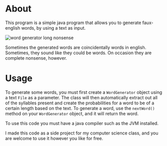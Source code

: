 # About

This program is a simple java program that allows you to generate faux-english words, by using a text as input.
 
![word generator long nonsense](https://user-images.githubusercontent.com/72321241/150910035-f23d7393-b037-4251-8f64-69fa0b1f8647.png)

Sometimes the generated words are coincidentally words in english. Sometimes, they sound like they could be words. On occasion they are complete nonsense, however.

# Usage

To generate some words, you must first create a `WordGenerator` object using a text `File` as a parameter. The class will then automatically extract out all of the syllables present and create the probabilities for a word to be of a certain length based on the text. To generate a word, use the `nextWord()` method on your `WordGenerator` object, and it will return the word.

To use this code you must have a java compiler such as the JVM installed.

I made this code as a side project for my computer science class, and you are welcome to use it however you like for free.
